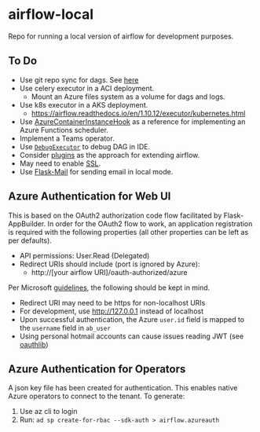 # airflow-local
Repo for running a local version of airflow for development purposes.

## To Do

- Use git repo sync for dags. 
See [here](https://docs.bitnami.com/azure-templates/infrastructure/apache-airflow/configuration/sync-dags/)
- Use celery executor in a ACI deployment.
    - Mount an Azure files system as a volume for dags and logs.
- Use k8s executor in a AKS deployment.
    - https://airflow.readthedocs.io/en/1.10.12/executor/kubernetes.html
- Use 
[AzureContainerInstanceHook](https://github.com/apache/airflow/blob/v1-10-stable/airflow/contrib/hooks/azure_container_instance_hook.py)
as a reference for implementing an Azure Functions scheduler.
- Implement a Teams operator.
- Use [`DebugExecutor`](https://airflow.readthedocs.io/en/1.10.12/executor/debug.html) to debug DAG in IDE.
- Consider [plugins](https://airflow.readthedocs.io/en/1.10.12/plugins.html)
as the approach for extending airflow.
- May need to enable [SSL](https://airflow.readthedocs.io/en/1.10.12/security.html#ssl).
- Use [Flask-Mail](https://pypi.org/project/Flask-Mail/) for sending email
in local mode.

## Azure Authentication for Web UI
This is based on the OAuth2 authorization code flow facilitated by 
Flask-AppBuilder. In order for the OAuth2 flow to work, an application
registration is required with the following properties (all other properties
can be left as per defaults).

- API permissions: User.Read (Delegated)
- Redirect URIs should include (port is ignored by Azure):
    - http://[your airflow URI]/oauth-authorized/azure

Per Microsoft [guidelines](https://docs.microsoft.com/en-us/azure/active-directory/develop/v2-oauth2-auth-code-flow), 
the following should be kept in mind.

- Redirect URI may need to be https for non-localhost URIs
- For development, use http://127.0.0.1 instead of localhost
- Upon successful authentication, the Azure `user.id` field is mapped to 
the `username` field in `ab_user`
- Using personal hotmail accounts can cause issues reading JWT (see [oauthlib](https://github.com/oauthlib/oauthlib/blob/v2.1.0/oauthlib/oauth2/rfc6749/clients/web_application.py#L17))

## Azure Authentication for Operators
A json key file has been created for authentication. This enables native
Azure operators to connect to the tenant. To generate:

1. Use az cli to login
2. Run: `ad sp create-for-rbac --sdk-auth > airflow.azureauth`
